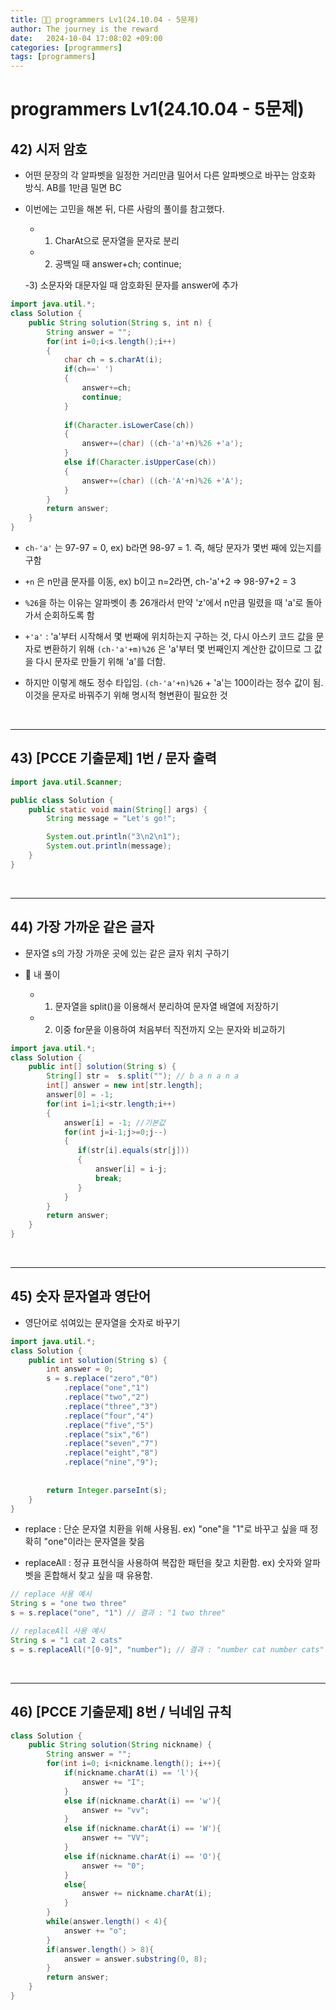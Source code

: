```yaml
---
title: 💪🏻 programmers Lv1(24.10.04 - 5문제)
author: The journey is the reward
date:   2024-10-04 17:08:02 +09:00
categories: [programmers]
tags: [programmers]
---
```


# programmers Lv1(24.10.04 - 5문제)

## 42) 시저 암호

- 어떤 문장의 각 알파벳을 일정한 거리만큼 밀어서 다른 알파벳으로 바꾸는 암호화 방식. AB를 1만큼 밀면 BC

- 이번에는 고민을 해본 뒤, 다른 사람의 풀이를 참고했다.

	- 1) CharAt으로 문자열을 문자로 분리

	- 2) 공백일 때 answer+ch; continue;

	-3) 소문자와 대문자일 때 암호화된 문자를 answer에 추가

```java
import java.util.*;
class Solution {
    public String solution(String s, int n) {
        String answer = "";
        for(int i=0;i<s.length();i++)
        {
            char ch = s.charAt(i);
            if(ch==' ')
            {
                answer+=ch;
                continue;
            }
            
            if(Character.isLowerCase(ch))
            {
                answer+=(char) ((ch-'a'+n)%26 +'a');
            }
            else if(Character.isUpperCase(ch))
            {
                answer+=(char) ((ch-'A'+n)%26 +'A');
            }
        }
        return answer;
    }
}
```

- `ch-'a'` 는 97-97 = 0, ex) b라면 98-97 = 1. 즉, 해당 문자가 몇번 째에 있는지를 구함

- `+n` 은 n만큼 문자를 이동, ex) b이고 n=2라면, ch-'a'+2 => 98-97+2 = 3

- `%26`을 하는 이유는 알파벳이 총 26개라서 만약 'z'에서 n만큼 밀렸을 때 'a'로 돌아가서 순회하도록 함

- `+'a'` : 'a'부터 시작해서 몇 번째에 위치하는지 구하는 것, 다시 아스키 코드 값을 문자로 변환하기 위해 `(ch-'a'+m)%26` 은 'a'부터 몇 번째인지 계산한 값이므로 그 값을 다시 문자로 만들기 위해 'a'를 더함.

- 하지만 이렇게 해도 정수 타입임. `(ch-'a'+n)%26` + 'a'는 100이라는 정수 값이 됨. 이것을 문자로 바꿔주기 위해 명시적 형변환이 필요한 것

<br>

---

## 43) [PCCE 기출문제] 1번 / 문자 출력

```java
import java.util.Scanner;

public class Solution {
    public static void main(String[] args) {
        String message = "Let's go!";

        System.out.println("3\n2\n1");
        System.out.println(message);
    }
}
```

<br>

---

## 44) 가장 가까운 같은 글자

- 문자열 s의 가장 가까운 곳에 있는 같은 글자 위치 구하기

- 📌 내 풀이

	- 1) 문자열을 split()을 이용해서 분리하여 문자열 배열에 저장하기
	- 2) 이중 for문을 이용하여 처음부터 직전까지 오는 문자와 비교하기

```java
import java.util.*;
class Solution {
    public int[] solution(String s) {
        String[] str =  s.split(""); // b a n a n a
        int[] answer = new int[str.length];
        answer[0] = -1;
        for(int i=1;i<str.length;i++)
        {
            answer[i] = -1; //기본값
            for(int j=i-1;j>=0;j--)
            {
               if(str[i].equals(str[j]))
               {
                   answer[i] = i-j;
                   break;
               }
            }
        }
        return answer;
    }
}
```

<br>

---

## 45) 숫자 문자열과 영단어

- 영단어로 섞여있는 문자열을 숫자로 바꾸기

```java
import java.util.*;
class Solution {
    public int solution(String s) {
        int answer = 0;
        s = s.replace("zero","0")
            .replace("one","1")
            .replace("two","2")
            .replace("three","3")
            .replace("four","4")
            .replace("five","5")
            .replace("six","6")
            .replace("seven","7")
            .replace("eight","8")
            .replace("nine","9");
            
     
        return Integer.parseInt(s);
    }
}
```

-  replace : 단순 문자열 치환을 위해 사용됨. ex) "one"을 "1"로 바꾸고 싶을 때 정확히 "one"이라는 문자열을 찾음

- replaceAll : 정규 표현식을 사용하여 복잡한 패턴을 찾고 치환함. ex) 숫자와 알파벳을 혼합해서 찾고 싶을 때 유용함.

```java
// replace 사용 예시
String s = "one two three"
s = s.replace("one", "1") // 결과 : "1 two three"

// replaceAll 사용 예시
String s = "1 cat 2 cats"
s = s.replaceAll("[0-9]", "number"); // 결과 : "number cat number cats"
```


<br>

---

## 46) [PCCE 기출문제] 8번 / 닉네임 규칙

```java
class Solution {
    public String solution(String nickname) {
        String answer = "";
        for(int i=0; i<nickname.length(); i++){
            if(nickname.charAt(i) == 'l'){
                answer += "I";
            }
            else if(nickname.charAt(i) == 'w'){
                answer += "vv";
            }
            else if(nickname.charAt(i) == 'W'){
                answer += "VV";
            }
            else if(nickname.charAt(i) == 'O'){
                answer += "0";
            }
            else{
                answer += nickname.charAt(i);
            }
        }
        while(answer.length() < 4){
            answer += "o";
        }
        if(answer.length() > 8){
            answer = answer.substring(0, 8);
        }
        return answer;
    }
}
```